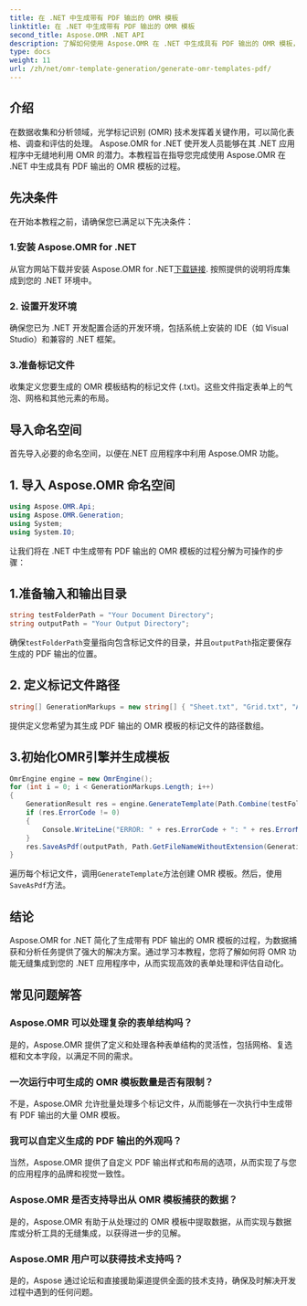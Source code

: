```yaml
---
title: 在 .NET 中生成带有 PDF 输出的 OMR 模板
linktitle: 在 .NET 中生成带有 PDF 输出的 OMR 模板
second_title: Aspose.OMR .NET API
description: 了解如何使用 Aspose.OMR 在 .NET 中生成具有 PDF 输出的 OMR 模板，以简化表单处理和评估自动化。
type: docs
weight: 11
url: /zh/net/omr-template-generation/generate-omr-templates-pdf/
---
```

## 介绍
在数据收集和分析领域，光学标记识别 (OMR) 技术发挥着关键作用，可以简化表格、调查和评估的处理。 Aspose.OMR for .NET 使开发人员能够在其 .NET 应用程序中无缝地利用 OMR 的潜力。本教程旨在指导您完成使用 Aspose.OMR 在 .NET 中生成具有 PDF 输出的 OMR 模板的过程。
## 先决条件
在开始本教程之前，请确保您已满足以下先决条件：
### 1.安装 Aspose.OMR for .NET
从官方网站下载并安装 Aspose.OMR for .NET[下载链接](https://releases.aspose.com/omr/net/). 按照提供的说明将库集成到您的 .NET 环境中。
### 2. 设置开发环境
确保您已为 .NET 开发配置合适的开发环境，包括系统上安装的 IDE（如 Visual Studio）和兼容的 .NET 框架。
### 3.准备标记文件
收集定义您要生成的 OMR 模板结构的标记文件 (.txt)。这些文件指定表单上的气泡、网格和其他元素的布局。
## 导入命名空间
首先导入必要的命名空间，以便在.NET 应用程序中利用 Aspose.OMR 功能。
## 1. 导入 Aspose.OMR 命名空间
```csharp
using Aspose.OMR.Api;
using Aspose.OMR.Generation;
using System;
using System.IO;
```
让我们将在 .NET 中生成带有 PDF 输出的 OMR 模板的过程分解为可操作的步骤：
## 1.准备输入和输出目录
```csharp
string testFolderPath = "Your Document Directory";
string outputPath = "Your Output Directory";
```
确保`testFolderPath`变量指向包含标记文件的目录，并且`outputPath`指定要保存生成的 PDF 输出的位置。
## 2. 定义标记文件路径
```csharp
string[] GenerationMarkups = new string[] { "Sheet.txt", "Grid.txt", "AsposeTest.txt" };
```
提供定义您希望为其生成 PDF 输出的 OMR 模板的标记文件的路径数组。
## 3.初始化OMR引擎并生成模板
```csharp
OmrEngine engine = new OmrEngine();
for (int i = 0; i < GenerationMarkups.Length; i++)
{
    GenerationResult res = engine.GenerateTemplate(Path.Combine(testFolderPath, GenerationMarkups[i]));
    if (res.ErrorCode != 0)
    {
        Console.WriteLine("ERROR: " + res.ErrorCode + ": " + res.ErrorMessage);
    }
    res.SaveAsPdf(outputPath, Path.GetFileNameWithoutExtension(GenerationMarkups[i]));
}
```
遍历每个标记文件，调用`GenerateTemplate`方法创建 OMR 模板。然后，使用`SaveAsPdf`方法。
## 结论
Aspose.OMR for .NET 简化了生成带有 PDF 输出的 OMR 模板的过程，为数据捕获和分析任务提供了强大的解决方案。通过学习本教程，您将了解如何将 OMR 功能无缝集成到您的 .NET 应用程序中，从而实现高效的表单处理和评估自动化。
## 常见问题解答
### Aspose.OMR 可以处理复杂的表单结构吗？
是的，Aspose.OMR 提供了定义和处理各种表单结构的灵活性，包括网格、复选框和文本字段，以满足不同的需求。
### 一次运行中可生成的 OMR 模板数量是否有限制？
不是，Aspose.OMR 允许批量处理多个标记文件，从而能够在一次执行中生成带有 PDF 输出的大量 OMR 模板。
### 我可以自定义生成的 PDF 输出的外观吗？
当然，Aspose.OMR 提供了自定义 PDF 输出样式和布局的选项，从而实现了与您的应用程序的品牌和视觉一致性。
### Aspose.OMR 是否支持导出从 OMR 模板捕获的数据？
是的，Aspose.OMR 有助于从处理过的 OMR 模板中提取数据，从而实现与数据库或分析工具的无缝集成，以获得进一步的见解。
### Aspose.OMR 用户可以获得技术支持吗？
是的，Aspose 通过论坛和直接援助渠道提供全面的技术支持，确保及时解决开发过程中遇到的任何问题。